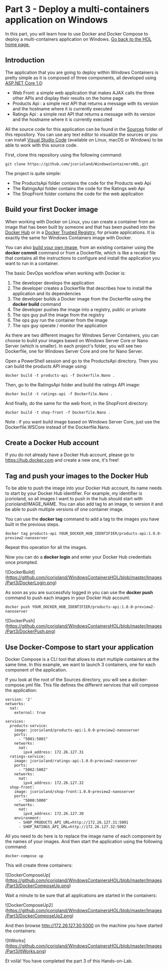# Part 3 - Deploy a multi-containers application on Windows

In this part, you will learn how to use Docker and Docker Compose to deploy a multi-containers application on Windows.
[Go back to the HOL home page.](https://github.com/jcorioland/WindowsContainersHOL)

## Introduction

The application that you are going to deploy within Windows Containers is pretty simple as it is composed of three components, all developed using [ASP.NET Core 1.0](https://github.com/aspnet):

- Web Front: a simple web application that makes AJAX calls the three other APIs and display their results on the home page
- Products Api : a simple rest API that returns a message with its version and the hostname where it is currently executed
- Ratings Api : a simple rest API that returns a message with its version and the hostname where it is currently executed

All the source code for this application can be found in the [Sources](https://github.com/jcorioland/WindowsContainersHOL/tree/master/Sources) folder of this repository.
You can use any text editor to visualize the sources or you can install [Visual Studio Code](https://code.visualstudio.com) (available on Linux, macOS or Windows) to be able to work with this source code.

First, clone this repository using the following command:

```
git clone https://github.com/jcorioland/WindowsContainersHOL.git
```

The project is quite simple:

- The ProductsApi folder contains the code for the Products web Api
- The RatingsApi folder contains the code for the Ratings web Api
- The ShopFront folder contains the code for the web application

## Build your first Docker image

When working with Docker on Linux, you can create a container from an image that has been built by someone and that has been pushed into the [Docker Hub](hub.docker.com/) or in a [Docker Trusted Registry](https://docs.docker.com/docker-trusted-registry/), for private applications. It is exactly the same for Windows Containers image with Docker.

You can also [build your own image](https://docs.docker.com/engine/tutorials/dockerimages/), from an existing container using the **docker commit** command or from a Dockerfile, which is like a receipt file that contains all the instructions to configure and install the application you want to run in a container.

The basic DevOps workflow when working with Docker is:

1. The developer develops the application
2. The developer creates a Dockerfile that describes how to install the application and its dependencies
3. The developer builds a Docker image from the Dockerfile using the **docker build** command
4. The developer pushes the image into a registry, public or private
5. The ops guy pull the image from the registry
6. The ops guy run the container from the image
7. The ops guy operate / monitor the application

As there are two different images for Windows Server Containers, you can choose to build your images based on Windows Server Core or Nano Server (which is smaller). In each project's folder, you will see two Dockerfile, one for Windows Server Core and one for Nano Server.

Open a PowerShell session and go to the ProductsApi directory. Then you can build the products API image using:

```
docker build -t products-api -f Dockerfile.Nano .
```

Then, go to the RatingsApi folder and build the ratings API image:

```
docker build -t ratings-api -f Dockerfile.Nano .
```

And finally, do the same for the web front, in the ShopFront directory:

```
docker build -t shop-front -f Dockerfile.Nano .
```

Note : if you want build image based on Windows Server Core, just use the Dockerfile.WSCore instead of the Dockerfile.Nano.

## Create a Docker Hub account

If you do not already have a Docker Hub account, please go to https://hub.docker.com and create a new one, it's free!

## Tag and push your images to the Docker Hub

To be able to push the image into your Docker Hub account, its name needs to start by your Docker Hub identifier. For example, my identifier is jcorioland, so all images I want to push in the hub should start with jcorioland/IMAGE_NAME.
You can also add tag to an image, to version it and be able to push multiple versions of one container image.

You can use the **docker tag** command to add a tag to the images you have built in the previous steps.

```
docker tag products-api YOUR_DOCKER_HUB_IDENTIFIER/products-api:1.0.0-preview2-nanoserver
```

Repeat this operation for all the images.

Now you can do a **docker login** and enter your Docker Hub credentials once prompted.

![DockerBuild]
(https://github.com/jcorioland/WindowsContainersHOL/blob/master/Images/Part3/DockerLogin.png)

As soon as you are successfuly logged in you can use the **docker push** command to push each images in your Docker Hub account:

```
docker push YOUR_DOCKER_HUB_IDENTIFIER/products-api:1.0.0-preview2-nanoserver
```

![DockerPush]
(https://github.com/jcorioland/WindowsContainersHOL/blob/master/Images/Part3/DockerPush.png)

## Use Docker-Compose to start your application

Docker Compose is a CLI tool that allows to start multiple containers at the same time. In this example, we want to launch 3 containers, one for each component of the application.

If you look at the root of the Sources directory, you will see a docker-compose.yml file. This file defines the different services that will compose the application:

```
version: '2'
networks:
  nat:
    external: true
    
services:
  products-service:
    image: jcorioland/products-api:1.0.0-preview2-nanoserver
    ports:
      - "5001:5001"
    networks:
      nat:
        ipv4_address: 172.26.127.31
  ratings-service:
    image: jcorioland/ratings-api:1.0.0-preview2-nanoserver
    ports:
      - "5002:5002"
    networks:
      nat:
        ipv4_address: 172.26.127.32
  shop-front:
    image: jcorioland/shop-front:1.0.0-preview2-nanoserver
    ports:
      - "5000:5000"
    networks:
      nat:
        ipv4_address: 172.26.127.30
    environment:
      - SHOP_PRODUCTS_API_URL=http://172.26.127.31:5001
      - SHOP_RATINGS_API_URL=http://172.26.127.32:5002
```

All you need to do here is to replace the image name of each component by the names of your images. And then start the application using the following command:

```
docker-compose up
```

This will create three containers:

![DockerComposeUp]
(https://github.com/jcorioland/WindowsContainersHOL/blob/master/Images/Part3/DockerComposeUp.png)

Wait a minute to be sure that all applications are started in the containers:

![DockerComposeUp2]
(https://github.com/jcorioland/WindowsContainersHOL/blob/master/Images/Part3/DockerComposeUp2.png)

And then browse http://172.26.127.30:5000 on the machine you have started the containers:

![ItWorks]
(https://github.com/jcorioland/WindowsContainersHOL/blob/master/Images/Part3/ItWorks.png)

Et voilà! You have completed the part 3 of this Hands-on-Lab.
